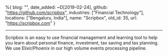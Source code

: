 %{
  blog: "",
  date_added: ~D[2019-02-24],
  github: "https://github.com/scripbox",
  industries: ["Financial Technology"],
  locations: ["Bengaluru, India"],
  name: "Scripbox",
  old_id: 35,
  url: "https://scripbox.com"
}

---

Scripbox is an easy to use financial management and learning tool to help you learn about personal finance, investment, tax saving and tax planning. We use Elixir/Phoenix in our high volume events processing pipeline.
